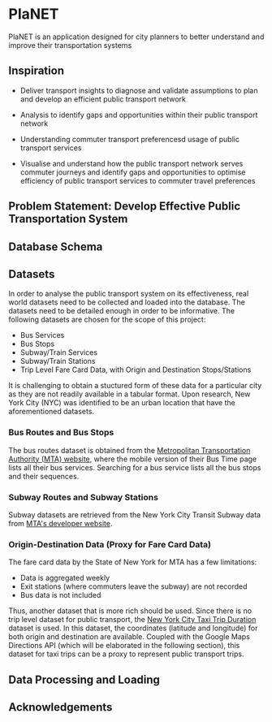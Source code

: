 # PlaNET

PlaNET is an application designed for city planners to better understand and improve their transportation systems


## Inspiration

- Deliver transport insights to diagnose and validate assumptions to plan and develop an efficient public transport network

- Analysis to identify gaps and opportunities within their public transport network

- Understanding commuter transport preferencesd usage of public transport services

- Visualise and understand how the public transport network serves commuter journeys and identify gaps and opportunities to optimise efficiency of public transport services to commuter travel preferences

## Problem Statement: Develop Effective Public Transportation System

## Database Schema

## Datasets

In order to analyse the public transport system on its effectiveness, real world datasets need to be collected and loaded into the database. The datasets need to be detailed enough in order to be informative. The following datasets are chosen for the scope of this project:

- Bus Services
- Bus Stops
- Subway/Train Services
- Subway/Train Stations
- Trip Level Fare Card Data, with Origin and Destination Stops/Stations

It is challenging to obtain a stuctured form of these data for a particular city as they are not readily available in a tabular format. Upon research, New York City (NYC) was identified to be an urban location that have the aforementioned datasets.

###  Bus Routes and Bus Stops

The bus routes dataset is obtained from the [Metropolitan Transportation Authority (MTA) website](https://bustime.mta.info/m), where the mobile version of their Bus Time page lists all their bus services. Searching for a bus service lists all the bus stops and their sequences.

### Subway Routes and Subway Stations

Subway datasets are retrieved from the New York City Transit Subway data from [MTA's developer website](http://web.mta.info/developers/developer-data-terms.html#data).

### Origin-Destination Data (Proxy for Fare Card Data)

The fare card data by the State of New York for MTA has a few limitations:

- Data is aggregated weekly
- Exit stations (where commuters leave the subway) are not recorded
- Bus data is not included

Thus, another dataset that is more rich should be used. Since there is no trip level dataset for public transport, the [New York City Taxi Trip Duration](https://www.kaggle.com/competitions/nyc-taxi-trip-duration/data) dataset is used. In this dataset, the coordinates (latitude and longitude) for both origin and destination are available. Coupled with the Google Maps Directions API (which will be elaborated in the following section), this dataset for taxi trips can be a proxy to represent public transport trips.

## Data Processing and Loading


## Acknowledgements